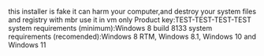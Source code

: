 this installer is fake it can harm your computer,and destroy your system files and registry with mbr use it in vm only
Product key:TEST-TEST-TEST-TEST
system requirements (minimum):Windows 8 build 8133
system requirements (recomended):Windows 8 RTM, Windows 8.1, Windows 10 and Windows 11
